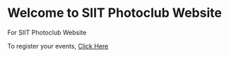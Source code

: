 # Welcome to SIIT Photoclub Website
For SIIT Photoclub Website

To register your events, [Click Here](https://sunnyshineshow.github.io/siit_photoclub/booking/)
